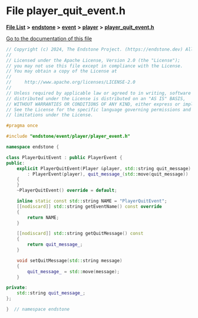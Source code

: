 

# File player\_quit\_event.h

[**File List**](files.md) **>** [**endstone**](dir_6cf277b678674f97c7a2b6b3b2447b33.md) **>** [**event**](dir_f1d783c0ad83ee143d16e768ebca51c8.md) **>** [**player**](dir_7c05c37b25e9c9eccd9c63c2d313ba28.md) **>** [**player\_quit\_event.h**](player__quit__event_8h.md)

[Go to the documentation of this file](player__quit__event_8h.md)


```C++
// Copyright (c) 2024, The Endstone Project. (https://endstone.dev) All Rights Reserved.
//
// Licensed under the Apache License, Version 2.0 (the "License");
// you may not use this file except in compliance with the License.
// You may obtain a copy of the License at
//
//     http://www.apache.org/licenses/LICENSE-2.0
//
// Unless required by applicable law or agreed to in writing, software
// distributed under the License is distributed on an "AS IS" BASIS,
// WITHOUT WARRANTIES OR CONDITIONS OF ANY KIND, either express or implied.
// See the License for the specific language governing permissions and
// limitations under the License.

#pragma once

#include "endstone/event/player/player_event.h"

namespace endstone {

class PlayerQuitEvent : public PlayerEvent {
public:
    explicit PlayerQuitEvent(Player &player, std::string quit_message)
        : PlayerEvent(player), quit_message_(std::move(quit_message))
    {
    }
    ~PlayerQuitEvent() override = default;

    inline static const std::string NAME = "PlayerQuitEvent";
    [[nodiscard]] std::string getEventName() const override
    {
        return NAME;
    }

    [[nodiscard]] std::string getQuitMessage() const
    {
        return quit_message_;
    }

    void setQuitMessage(std::string message)
    {
        quit_message_ = std::move(message);
    }

private:
    std::string quit_message_;
};

}  // namespace endstone
```


